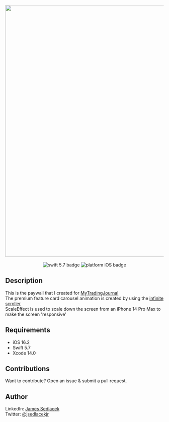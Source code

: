 <p align="center">
  <img src="https://github.com/JamesSedlacek/PaywallDemo/blob/main/DemoVideo.gif" width=800>
  <br><br>
  <img src="https://img.shields.io/badge/swift-5.7-orange.svg" alt="swift 5.7 badge" />
  <img src="https://img.shields.io/badge/platform-iOS-lightgrey.svg" alt="platform iOS badge" />
</p>

## Description
This is the paywall that I created for <a href="https://mytradingjournal.app">MyTradingJournal</a><br>
The premium feature card carousel animation is created by using the <a href="https://github.com/JamesSedlacek/InfiniteScroller">infinite scroller</a><br>
ScaleEffect is used to scale down the screen from an iPhone 14 Pro Max to make the screen 'responsive'

## Requirements
- iOS 16.2
- Swift 5.7
- Xcode 14.0

## Contributions
Want to contribute? Open an issue & submit a pull request.

## Author
LinkedIn: <a href="https://www.linkedin.com/in/jamessedlacekjr/">James Sedlacek</a><br>
Twitter: <a href="https://twitter.com/jsedlacekjr">@jsedlacekjr</a>
